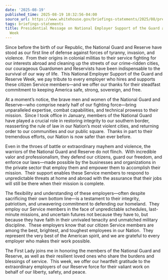 ```yaml
---
date: '2025-08-19'
published_time: 2025-08-19 10:32:56-04:00
source_url: https://www.whitehouse.gov/briefings-statements/2025/08/presidential-message-on-national-employer-support-of-the-guard-and-reserve-week/
tags: briefings-statements
title: Presidential Message on National Employer Support of the Guard and Reserve
  Week
---
```

 
Since before the birth of our Republic, the National Guard and Reserve
have stood as our first line of defense against forces of tyranny,
invasion, and violence.  From their origins in colonial militias to
their service fighting for our interests abroad and cleaning up the
streets of our crime-ridden cities, our courageous Guardsmen and
Reservists have been indispensable to the survival of our way of life. 
This National Employer Support of the Guard and Reserve Week, we pay
tribute to every employer who hires and supports these citizen Service
members—and we offer our thanks for their steadfast commitment to
keeping America safe, strong, sovereign, and free.

At a moment’s notice, the brave men and women of the National Guard and
Reserve—who comprise nearly half of our fighting force—bring
unparalleled expertise, combat capabilities, and technical prowess to
their mission.  Since I took office in January, members of the National
Guard have played a crucial role in restoring integrity to our southern
border, reasserting the rule of law in our Nation’s most violent cities,
and returning order to our communities and our public square.  Thanks in
part to their tremendous efforts, our Nation is now safer than ever
before.

Even in the throes of battle or extraordinary mayhem and violence, the
warriors of the National Guard and Reserve do not flinch.  With
incredible valor and professionalism, they defend our citizens, guard
our freedom, and enforce our laws—made possible by the businesses and
organizations in the private sector that employ them and empower them to
accomplish their mission.  Their support enables these Service members
to respond to unpredictable threats at home and abroad with the
assurance that their jobs will still be there when their mission is
complete.

The flexibility and understanding of these employers—often despite
sacrificing their own bottom line—is a testament to their integrity,
patriotism, and unwavering commitment to defending our homeland.  They
employ our Service members in the face of unpredictable schedules,
last-minute missions, and uncertain futures not because they have to,
but because they have faith in their unrivaled tenacity and unmatched
military discipline.  These employers know that our citizen Service
members are among the best, brightest, and toughest employees in our
Nation.  They represent the very best of the American spirit, and we are
grateful to every employer who makes their work possible.

The First Lady joins me in honoring the members of the National Guard
and Reserve, as well as their resilient loved ones who share the burdens
and blessings of service.  This week, we offer our heartfelt gratitude
to the extraordinary employers of our Reserve force for their valiant
work on behalf of our liberty, safety, and peace.
